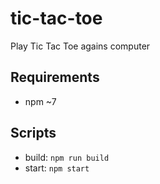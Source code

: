 # tic-tac-toe
Play Tic Tac Toe agains computer

## Requirements
- npm ~7

## Scripts
- build: `npm run build`
- start: `npm start`

